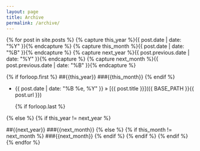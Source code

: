 ```yaml
---
layout: page
title: Archive
permalink: /archive/
---
```


{% for post in site.posts  %}
  {% capture this_year %}{{ post.date | date: "%Y" }}{% endcapture %}
  {% capture this_month %}{{ post.date | date: "%B" }}{% endcapture %}
  {% capture next_year %}{{ post.previous.date | date: "%Y" }}{% endcapture %}
  {% capture next_month %}{{ post.previous.date | date: "%B" }}{% endcapture %}

  {% if forloop.first %}
##{{this_year}}
###{{this_month}}
  {% endif %}

* {{ post.date | date: "%B %e, %Y" }} &raquo; [{{ post.title }}]({{ BASE_PATH }}{{ post.url }})

  {% if forloop.last %}
    </ul>
  {% else %}
    {% if this_year != next_year %}
##{{next_year}}
###{{next_month}}
    {% else %}
      {% if this_month != next_month %}
###{{next_month}}
      {% endif %}
    {% endif %}
  {% endif %}
{% endfor %}
